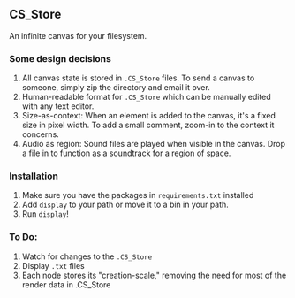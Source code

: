 ## CS_Store

An infinite canvas for your filesystem. 

### Some design decisions
1. All canvas state is stored in `.CS_Store` files. To send a canvas to
   someone, simply zip the directory and email it over.
2. Human-readable format for `.CS_Store` which can be manually edited with any
   text editor.
3. Size-as-context: When an element is added to the canvas, it's a fixed size
   in pixel width. To add a small comment, zoom-in to the context it concerns.
4. Audio as region: Sound files are played when visible in the canvas. Drop a
   file in to function as a soundtrack for a region of space.

### Installation
1. Make sure you have the packages in `requirements.txt` installed
2. Add `display` to your path or move it to a bin in your path.
3. Run `display`!

### To Do:
1. Watch for changes to the `.CS_Store`
2. Display `.txt` files
3. Each node stores its "creation-scale," removing the need for most of the
   render data in .CS_Store
